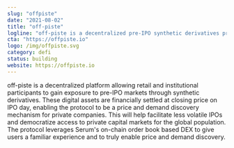 ```yaml
---
slug: "offpiste"
date: "2021-08-02"
title: "off-piste"
logline: "off-piste is a decentralized pre-IPO synthetic derivatives protocol leveraging Serum's order book based DEX."
cta: "https://offpiste.io"
logo: /img/offpiste.svg
category: defi
status: building
website: https://offpiste.io
---
```


off-piste is a decentralized platform allowing retail and institutional participants to gain exposure to pre-IPO markets through synthetic derivatives. These digital assets are financially settled at closing price on IPO day, enabling the protocol to be a price and demand discovery mechanism for private companies. This will help facilitate less volatile IPOs and democratize access to private capital markets for the global population. The protocol leverages Serum's on-chain order book based DEX to give users a familiar experience and to truly enable price and demand discovery.
